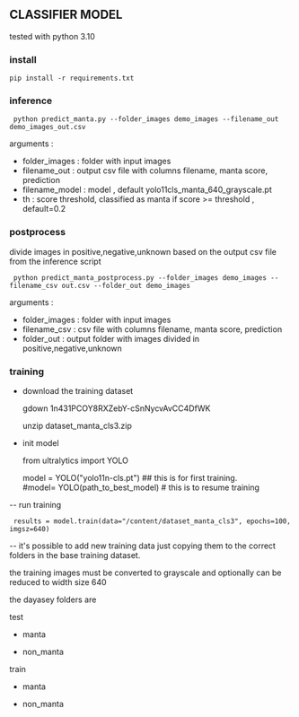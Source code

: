 ## CLASSIFIER MODEL
  
tested with python 3.10

### install 

    pip install -r requirements.txt


### inference

     python predict_manta.py --folder_images demo_images --filename_out demo_images_out.csv

arguments :

- folder_images  : folder with input images
- filename_out   : output csv file with columns filename, manta score, prediction
- filename_model : model , default yolo11cls_manta_640_grayscale.pt
- th             : score threshold, classified as manta if score >= threshold , default=0.2
  
  
### postprocess 

divide images in positive,negative,unknown based on the output csv file from the inference script

     python predict_manta_postprocess.py --folder_images demo_images --filename_csv out.csv --folder_out demo_images

arguments :

- folder_images  : folder with input images
- filename_csv   : csv file with columns filename, manta score, prediction
- folder_out     : output folder with images divided in positive,negative,unknown

### training

- download the training dataset

     gdown 1n431PCOY8RXZebY-cSnNycvAvCC4DfWK

     unzip dataset_manta_cls3.zip

- init model 

     from ultralytics import YOLO

     model = YOLO("yolo11n-cls.pt") ## this is for first training.  
     #model=  YOLO(path_to_best_model) # this is to resume training 
     
-- run training

     results = model.train(data="/content/dataset_manta_cls3", epochs=100, imgsz=640)
     

-- it's possible to add new training data just copying them to the correct folders in the base training dataset.

   the training images must be converted to  grayscale  and optionally can be reduced to width size 640

   the dayasey folders are

   test

   - manta

   - non_manta

   train

   - manta

   - non_manta






   
